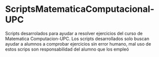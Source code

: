 # ScriptsMatematicaComputacional-UPC
Scripts desarrolados para ayudar a resolver ejercicios del curso de Matematica Computacion-UPC. Los scripts desarrollados solo buscan ayudar a alumnos a comprobar ejercicios sin error humano, mal uso de estos scrips son responsabilidad del alumno que los empleó
